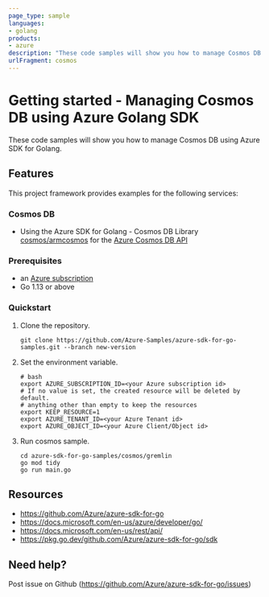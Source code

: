 ```yaml
---
page_type: sample
languages:
- golang
products:
- azure
description: "These code samples will show you how to manage Cosmos DB using Azure SDK for Golang."
urlFragment: cosmos
---
```


# Getting started - Managing Cosmos DB using Azure Golang SDK

These code samples will show you how to manage Cosmos DB using Azure SDK for Golang.

## Features

This project framework provides examples for the following services:

### Cosmos DB
* Using the Azure SDK for Golang - Cosmos DB Library [cosmos/armcosmos](https://pkg.go.dev/github.com/Azure/azure-sdk-for-go/sdk/resourcemanager/cosmos/armcosmos) for the [Azure Cosmos DB API](https://docs.microsoft.com/en-us/rest/api/cosmos-db/)

### Prerequisites
* an [Azure subscription](https://azure.microsoft.com)
* Go 1.13 or above

### Quickstart

1. Clone the repository.

    ```
    git clone https://github.com/Azure-Samples/azure-sdk-for-go-samples.git --branch new-version
    ```
   
2. Set the environment variable.

   ```
   # bash
   export AZURE_SUBSCRIPTION_ID=<your Azure subscription id> 
   # If no value is set, the created resource will be deleted by default.
   # anything other than empty to keep the resources
   export KEEP_RESOURCE=1 
   export AZURE_TENANT_ID=<your Azure Tenant id>          
   export AZURE_OBJECT_ID=<your Azure Client/Object id> 
   ```

3. Run cosmos sample.

    ```
    cd azure-sdk-for-go-samples/cosmos/gremlin
    go mod tidy
    go run main.go
    ```
   
## Resources

- https://github.com/Azure/azure-sdk-for-go
- https://docs.microsoft.com/en-us/azure/developer/go/
- https://docs.microsoft.com/en-us/rest/api/
- https://pkg.go.dev/github.com/Azure/azure-sdk-for-go/sdk

## Need help?

Post issue on Github (https://github.com/Azure/azure-sdk-for-go/issues)
